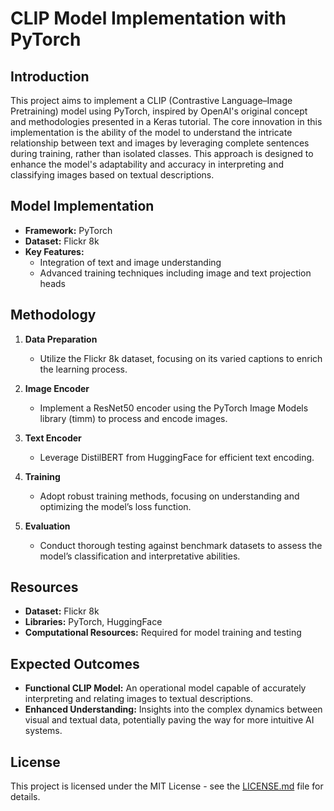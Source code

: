 # CLIP Model Implementation with PyTorch

## Introduction

This project aims to implement a CLIP (Contrastive Language–Image Pretraining) model using PyTorch, inspired by OpenAI's original concept and methodologies presented in a Keras tutorial. The core innovation in this implementation is the ability of the model to understand the intricate relationship between text and images by leveraging complete sentences during training, rather than isolated classes. This approach is designed to enhance the model's adaptability and accuracy in interpreting and classifying images based on textual descriptions.

## Model Implementation

- **Framework:** PyTorch
- **Dataset:** Flickr 8k
- **Key Features:** 
  - Integration of text and image understanding
  - Advanced training techniques including image and text projection heads

## Methodology

1. **Data Preparation**
   - Utilize the Flickr 8k dataset, focusing on its varied captions to enrich the learning process.

2. **Image Encoder**
   - Implement a ResNet50 encoder using the PyTorch Image Models library (timm) to process and encode images.

3. **Text Encoder**
   - Leverage DistilBERT from HuggingFace for efficient text encoding.

4. **Training**
   - Adopt robust training methods, focusing on understanding and optimizing the model’s loss function.

5. **Evaluation**
   - Conduct thorough testing against benchmark datasets to assess the model’s classification and interpretative abilities.

## Resources

- **Dataset:** Flickr 8k
- **Libraries:** PyTorch, HuggingFace
- **Computational Resources:** Required for model training and testing

## Expected Outcomes

- **Functional CLIP Model:** An operational model capable of accurately interpreting and relating images to textual descriptions.
- **Enhanced Understanding:** Insights into the complex dynamics between visual and textual data, potentially paving the way for more intuitive AI systems.

## License

This project is licensed under the MIT License - see the [LICENSE.md](LICENSE.md) file for details.
